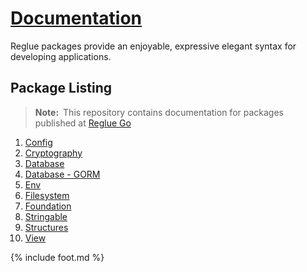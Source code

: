 # [Documentation](https://reglue4go.github.io)

Reglue packages provide an enjoyable, expressive elegant syntax for developing applications.

## Package Listing

> **Note:**&ensp;This repository contains documentation for packages published at [Reglue Go](https://github.com/reglue4go)

1.  [Config](https://reglue4go.github.io/config)
1.  [Cryptography](https://reglue4go.github.io/cryptography)
1.  [Database](https://reglue4go.github.io/db)
1.  [Database - GORM](https://reglue4go.github.io/db4gorm)
1.  [Env](https://reglue4go.github.io/env/)
1.  [Filesystem](https://reglue4go.github.io/filesystem/)
1.  [Foundation](https://reglue4go.github.io/foundation/)
1.  [Stringable](https://reglue4go.github.io/stringable/)
1.  [Structures](https://reglue4go.github.io/structures/)
1.  [View](https://reglue4go.github.io/view/)

{% include foot.md %}

[//]: # '## License'
[//]: # 'A license is provided on a per user basis.'
[//]: # '# [![dnkwati](https://img.shields.io/badge/-%40dnkwati-black)](mailto:drnkwati@gmail.com)'
[//]: # '![Go logo](https://reglue4go.github.io/docs/img/go/Go-Logo_Blue.svg)'
[//]: # '# Tips'
[//]: # 'https://stackoverflow.com/questions/4823468/comments-in-markdown'
[//]: # '![GitHub profile picture](https://github.com/drnkwati.png)'
[//]: # 'https://choosealicense.com/no-permission/'
